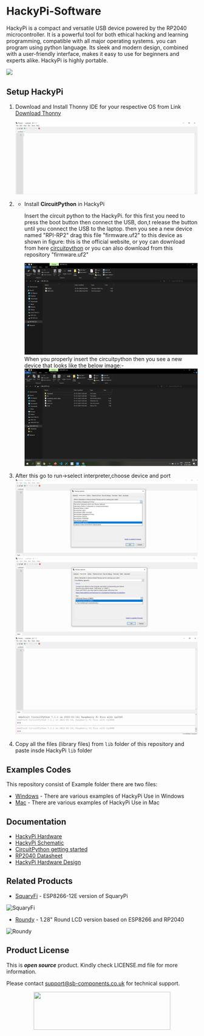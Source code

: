 # HackyPi-Software
HackyPi is a compact and versatile USB device powered by the RP2040 microcontroller. It is a powerful tool for both ethical hacking and learning programming, compatible with all major operating systems. you can program using python language. Its sleek and modern design, combined with a user-friendly interface, makes it easy to use for beginners and experts alike. HackyPi is highly portable.

<img src = "https://github.com/sbcshop/HackyPi-Software/blob/main/images/img.png"/>

## Setup HackyPi
1. Download and Install Thonny IDE for your respective OS from Link [Download Thonny](https://thonny.org/)
   
   <img src= "https://github.com/sbcshop/RoundyPi/blob/main/images/img.JPG" />
   
2. * Install **CircuitPython** in HackyPi

     Insert the circuit python to the HackyPi. for this first you need to press the boot button then connect the USB, don,t release the button until you connect the USB to the laptop. then you see a new device named "RPI-RP2" drag this file "firmware.uf2" to this device as shown in figure:
     this is the official website, or yoy can download from here [circuitpython](https://circuitpython.org/board/raspberry_pi_pico/)
     or you can also download from this repository "firmware.uf2"
     
     <img src= "https://github.com/sbcshop/RoundyPi/blob/main/images/img13.png" />  
     When you properly insert the circuitpython then you see a new device that looks like the below image:-
     <img src= "https://github.com/sbcshop/RoundyPi/blob/main/images/img11.png" />


3. After this go to run->select interpreter,choose device and port
    <img src= "https://github.com/sbcshop/RoundyPi/blob/main/images/img18.png" />
    <img src= "https://github.com/sbcshop/RoundyPi/blob/main/images/img19.png" />
    <img src= "https://github.com/sbcshop/RoundyPi/blob/main/images/img20.png" />

4. Copy all the files (library files) from ```lib``` folder of this repository and paste insde HackyPi ```lib``` folder

## Examples Codes  
This repository consist of Example folder there are two files:
  * [Windows](https://github.com/sbcshop/HackyPi-Software/tree/main/examples/mac) - There are various examples of HackyPi Use in Windows
  * [Mac](https://github.com/sbcshop/HackyPi-Software/tree/main/examples/windows) - There are various examples of HackyPi Use in Mac



## Documentation

* [HackyPi Hardware](https://github.com/sbcshop/HackyPi-Hardware) 
* [HackyPi Schematic](https://github.com/sbcshop/HackyPi-Hardware/blob/main/Design%20Data/SCH.pdf) 
* [CircuitPython getting started](https://learn.adafruit.com/welcome-to-circuitpython/what-is-circuitpython)
* [RP2040 Datasheet](https://github.com/sbcshop/HackyPi-Hardware/blob/main/Documents/rp2040-datasheet.pdf)
* [HackyPi Hardware Design](https://github.com/sbcshop/HackyPi-Hardware/tree/main/Design%20Data)


## Related Products

* [SquaryFi](https://shop.sb-components.co.uk/collections/raspberry-pi-pico/products/squary?variant=40443840921683) - ESP8266-12E version of SquaryPi

 ![SquaryFi](https://cdn.shopify.com/s/files/1/1217/2104/products/2_12d19ffa-bcda-47bf-8ea9-bb76fc40aee3.png?v=1670307456&width=300)
 
 * [Roundy](https://shop.sb-components.co.uk/products/roundy?variant=39785171681363) - 1.28" Round LCD version based on ESP8266 and RP2040
 
 ![Roundy](https://cdn.shopify.com/s/files/1/1217/2104/products/roundypi.png?v=1650457581&width=300)

## Product License

This is ***open source*** product. Kindly check LICENSE.md file for more information.

Please contact support@sb-components.co.uk for technical support.
<p align="center">
  <img width="360" height="100" src="https://cdn.shopify.com/s/files/1/1217/2104/files/Logo_sb_component_3.png?v=1666086771&width=300">
</p>
